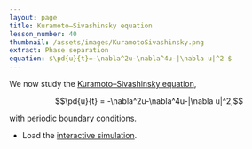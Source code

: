 ```yaml
---
layout: page
title: Kuramoto–Sivashinsky equation
lesson_number: 40
thumbnail: /assets/images/KuramotoSivashinsky.png
extract: Phase separation
equation: $\pd{u}{t}=-\nabla^2u-\nabla^4u-|\nabla u|^2 $
---
```

We now study the [Kuramoto–Sivashinsky equation](https://en.wikipedia.org/wiki/Kuramoto%E2%80%93Sivashinsky_equation),

$$\pd{u}{t} = -\nabla^2u-\nabla^4u-|\nabla u|^2,$$

with periodic boundary conditions.

* Load the [interactive simulation](/sim/?preset=KuramotoSivashinsky). 
